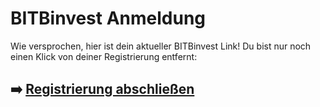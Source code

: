 # BITBinvest Anmeldung

Wie versprochen, hier ist dein aktueller  BITBinvest  Link!
Du bist nur noch einen Klick von deiner Registrierung entfernt:

## ➡️ [Registrierung abschließen](https://tinyurl.com/5y3sjpyr)